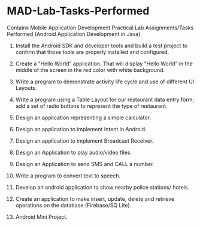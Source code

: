 # MAD-Lab-Tasks-Performed
Contains Mobile Application Development Practical Lab Assignments/Tasks Performed (Android Application Development in Java)

1. Install the Android SDK and developer tools and build a test project to confirm that those tools are properly installed and configured.

2. Create a “Hello World” application. That will display “Hello World” in the middle of the screen in the red color with white background.

3. Write a program to demonstrate activity life cycle and use of different UI Layouts.

4. Write a program using a Table Layout for our restaurant data entry form; add a set of radio buttons to represent the type of restaurant.

5. Design an application representing a simple calculator.

6. Design an application to implement Intent in Android.

7. Design an application to implement Broadcast Receiver.

8. Design an Application to play audio/video files.

9. Design an Application to send SMS and CALL a number.

10. Write a program to convert text to speech.

11. Develop an android application to show nearby police stations/ hotels.

12. Create an application to make insert, update, delete and retrieve operations on the database (Firebase/SQ Lite).

13. Android Mini Project.

